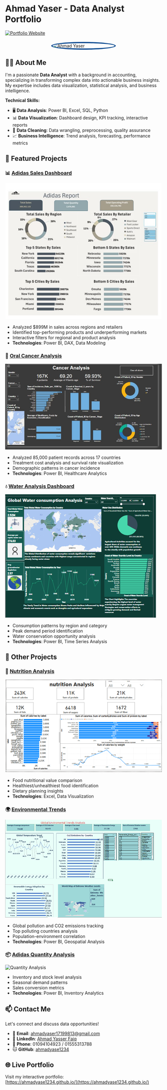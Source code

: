 # Ahmad Yaser - Data Analyst Portfolio

[![Portfolio Website](https://img.shields.io/badge/🌐-Live_Portfolio-0e4d92?style=for-the-badge)](https://ahmadyase1234.github.io/)

<img src="https://raw.githubusercontent.com/ahmadyase1234/ahmad-yaser-assets/main/profile.jpg" alt="Ahmad Yaser" width="200" style="border-radius:50%; border: 4px solid #0e4d92; margin: 20px auto; display: block;">

## 👨‍💻 About Me

I'm a passionate **Data Analyst** with a background in accounting, specializing in transforming complex data into actionable business insights. My expertise includes data visualization, statistical analysis, and business intelligence.

**Technical Skills:**
- 🖥️ **Data Analysis**: Power BI, Excel, SQL, Python
- 📊 **Data Visualization**: Dashboard design, KPI tracking, interactive reports
- 🧹 **Data Cleaning**: Data wrangling, preprocessing, quality assurance
- 📈 **Business Intelligence**: Trend analysis, forecasting, performance metrics

## 🚀 Featured Projects

### 📊 [Adidas Sales Dashboard](https://github.com/ahmadyase1234/Adidas-Sales-Dashboard)
![Adidas Dashboard](https://raw.githubusercontent.com/ahmadyase1234/ahmadyase1234.github.io/main/adidas-sales-dashboard.png)
- Analyzed $899M in sales across regions and retailers
- Identified top-performing products and underperforming markets
- Interactive filters for regional and product analysis
- **Technologies**: Power BI, DAX, Data Modeling

### 🧬 [Oral Cancer Analysis](https://github.com/ahmadyase1234/oral-cancer-analysis)
![Cancer Dashboard](https://raw.githubusercontent.com/ahmadyase1234/ahmadyase1234.github.io/main/cancer-dashboard.png)
- Analyzed 85,000 patient records across 17 countries
- Treatment cost analysis and survival rate visualization
- Demographic patterns in cancer incidence
- **Technologies**: Power BI, Healthcare Analytics

### 💧 [Water Analysis Dashboard](https://github.com/ahmadyase1234/Water-analysis-Dashboard-)
![Water Dashboard](https://raw.githubusercontent.com/ahmadyase1234/ahmadyase1234.github.io/main/Water-Dashboard.png)
- Consumption patterns by region and category
- Peak demand period identification
- Water conservation opportunity analysis
- **Technologies**: Power BI, Time Series Analysis

## 📌 Other Projects

### 🥗 [Nutrition Analysis](https://github.com/ahmadyase1234/nutrition-analysis)
![Nutrition Dashboard](https://raw.githubusercontent.com/ahmadyase1234/ahmadyase1234.github.io/main/nutrition%20%20analysis.PNG)
- Food nutritional value comparison
- Healthiest/unhealthiest food identification
- Dietary planning insights
- **Technologies**: Excel, Data Visualization

### 🌍 [Environmental Trends](https://github.com/ahmadyase1234/global-environmental-trends)
![Environmental Dashboard](https://raw.githubusercontent.com/ahmadyase1234/ahmadyase1234.github.io/main/global%20environmental%20%20trends%20analysis.PNG)
- Global pollution and CO2 emissions tracking
- Top polluting countries analysis
- Population-environment correlation
- **Technologies**: Power BI, Geospatial Analysis

### 📦 [Adidas Quantity Analysis](https://github.com/ahmadyase1234/Adidas-quantity-analysis-)
![Quantity Analysis](https://raw.githubusercontent.com/ahmadyase1234/ahmadyase1234.github.io/main/adidas-quantity-analysis.png)
- Inventory and stock level analysis
- Seasonal demand patterns
- Sales conversion metrics
- **Technologies**: Power BI, Inventory Analytics

## 📫 Contact Me

Let's connect and discuss data opportunities!

- 📧 **Email**: [ahmadyaser17199813@gmail.com](mailto:ahmadyaser17199813@gmail.com)
- 💼 **LinkedIn**: [Ahmad Yasser Faiq](https://www.linkedin.com/in/ahmad-yasser-faiq-data-analyst/)
- 📱 **Phone**: 01094104923 / 01555313788
- 🐱 **GitHub**: [ahmadyase1234](https://github.com/ahmadyase1234)

## 🌐 Live Portfolio

Visit my interactive portfolio:  
[https://ahmadyase1234.github.io/](https://ahmadyase1234.github.io/)
```

